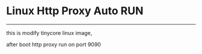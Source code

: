 # Linux Http Proxy Auto RUN

---
this is modify tinycore linux image, 

after boot http proxy run on port 9090
